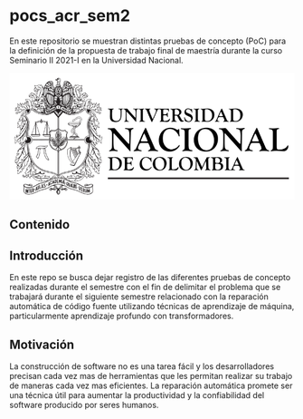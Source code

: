 # pocs_acr_sem2
En este repositorio se muestran distintas pruebas de concepto (PoC) para la definición de la propuesta de trabajo final de maestría durante la curso Seminario II 2021-I en la Universidad Nacional.

![Logo UNAL](./doc/assets/unal-logo.svg.png)

## Contenido

## Introducción

En este repo se busca dejar registro de las diferentes pruebas de concepto realizadas durante el semestre con el fin de delimitar el problema que se trabajará durante el siguiente semestre relacionado con la reparación automática de código fuente utilizando técnicas de aprendizaje de máquina, particularmente aprendizaje profundo con transformadores.


## Motivación

La construcción de software no es una tarea fácil y los desarrolladores precisan cada vez mas de herramientas que les permitan realizar su trabajo de maneras cada vez mas eficientes. La reparación automática promete ser una técnica útil para aumentar la productividad y la confiabilidad del software producido por seres humanos.





